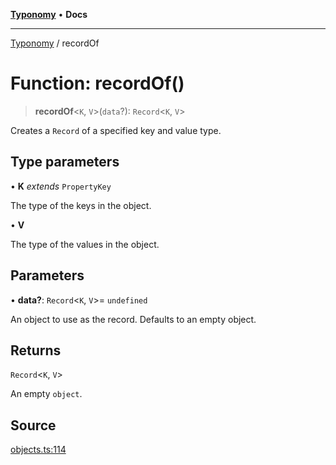 [**Typonomy**](../README.md) • **Docs**

***

[Typonomy](../globals.md) / recordOf

# Function: recordOf()

> **recordOf**\<`K`, `V`\>(`data`?): `Record`\<`K`, `V`\>

Creates a `Record` of a specified key and value type.

## Type parameters

• **K** *extends* `PropertyKey`

The type of the keys in the object.

• **V**

The type of the values in the object.

## Parameters

• **data?**: `Record`\<`K`, `V`\>= `undefined`

An object to use as the record. Defaults to an empty object.

## Returns

`Record`\<`K`, `V`\>

An empty `object`.

## Source

[objects.ts:114](https://github.com/softcraft-development/typonomy/blob/5469316e6ff7a55df7069c91f81292468fab4b62/src/objects.ts#L114)
